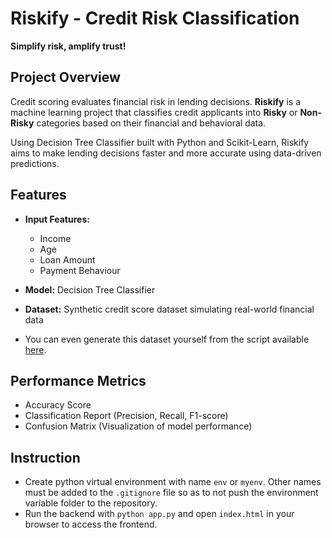 # Riskify - Credit Risk Classification
**Simplify risk, amplify trust!**

## Project Overview
Credit scoring evaluates financial risk in lending decisions. **Riskify** is a machine learning project that classifies credit applicants into **Risky** or **Non-Risky** categories based on their financial and behavioral data.

Using Decision Tree Classifier built with Python and Scikit-Learn, Riskify aims to make lending decisions faster and more accurate using data-driven predictions.

## Features
- **Input Features:**  
  - Income  
  - Age  
  - Loan Amount  
  - Payment Behaviour

- **Model:** Decision Tree Classifier  
- **Dataset:** Synthetic credit score dataset simulating real-world financial data
- You can even generate this dataset yourself from the script available [here](https://github.com/jeenakarmi/Riskify/blob/main/data/dataGenerator.py).

## Performance Metrics
- Accuracy Score  
- Classification Report (Precision, Recall, F1-score)  
- Confusion Matrix (Visualization of model performance)

## Instruction

- Create python virtual environment with name `env` or `myenv`. Other names must be added to the `.gitignore` file so as to not push the environment variable folder to the repository.
- Run the backend with `python app.py` and open `index.html` in your browser to access the frontend.


